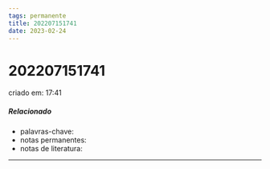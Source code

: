 ```yaml
---
tags: permanente
title: 202207151741
date: 2023-02-24
---
```


# 202207151741

criado em: 17:41

##### Relacionado

- palavras-chave:
- notas permanentes:
- notas de literatura:

---

